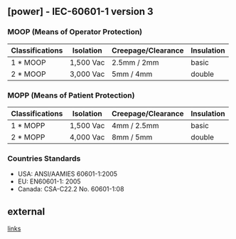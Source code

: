 ## [power] - IEC-60601-1 version 3

### MOOP (Means of Operator Protection)

| Classifications|Isolation|Creepage/Clearance|Insulation|
|----|----|----|----|
|1 * MOOP | 1,500 Vac | 2.5mm / 2mm | basic |
|2 * MOOP | 3,000 Vac | 5mm / 4mm | double |


### MOPP (Means of Patient Protection)
| Classifications|Isolation|Creepage/Clearance|Insulation|
|----|----|----|----|
|1 * MOPP | 1,500 Vac | 4mm / 2.5mm | basic |
|2 * MOPP | 4,000 Vac | 8mm / 5mm | double |


### Countries Standards
* USA: ANSI/AAMIES 60601-1:2005
* EU:  EN60601-1: 2005
* Canada: CSA-C22.2 No. 60601-1:08



## external
[links](https://www.astekglobe.com/hot_cg57871.html)




